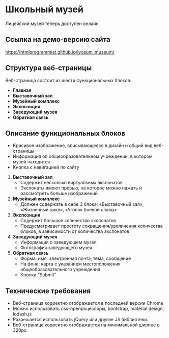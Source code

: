 # Школьный музей
Лицейский музей теперь доступен онлайн

## Ссылка на демо-версию сайта
https://htmlprogrammist.github.io/lyceum_museum/

## Структура веб-страницы
Веб-страница состоит из шести функциональных блоков:

- **Главная**
- **Выставочный зал**
- **Музейный комплекс**
- **Экспозиция**
- **Заведующий музея**
- **Обратная связь**

## Описание функциональных блоков

- Красивое изображение, вписывающееся в дизайн и общий вид веб-страницы
- Информация об общеобразовательном учреждении, в котором музей находится
- Кнопка с навигацией по сайту
1. **Выставочный зал**
    - Содержит несколько виртуальных экспонатов
    - Экспонаты имеют превью, на которое можно нажать и рассмотреть больше изображений
2. **Музейный комплекс**
    - Должен содержать в себе 3 блока: «Выставочный зал», «Жизненный цикл», «Уголок боевой славы»
3. **Экспозиция**
    - Содержит большое количество экспонатов
    - Предусматривает простоту сокращения/увеличения количества блоков, в зависимости от количества экспонатов
4. **Заведующий музея**
    - Информация о заведующем музея
    - Фотография заведующего музея
5. **Обратная связь**
    - Форма: имя, электронная почта, тема, сообщение
    - На фоне: карта с указанием местоположения общеобразовательного учреждения
    - Кнопка “Submit”

## Технические требования

- Веб-страница корректно отображается в последней версии Chrome
- Можно использовать css-препроцессоры, bootstrap, material design, lodash.js
- Разрешается использовать jQuery или другие JS библиотеки.
- Веб-страница корректно отображается на минимальной ширине в 320px.
